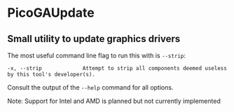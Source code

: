 # PicoGAUpdate
## Small utility to update graphics drivers
The most useful command line flag to run this with is `--strip`:
```
-x, --strip             Attempt to strip all components deemed useless by this tool's developer(s).
```
Consult the output of the `--help` command for all options.

Note: Support for Intel and AMD is planned but not currently implemented
